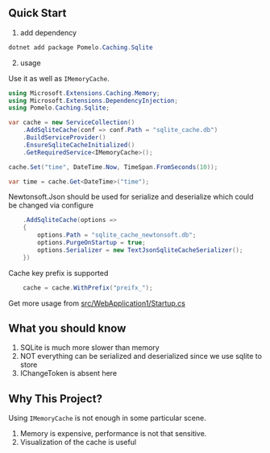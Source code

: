## Quick Start

1. add dependency

```c#
dotnet add package Pomelo.Caching.Sqlite
```

2. usage

Use it as well as `IMemoryCache`.

```c#
using Microsoft.Extensions.Caching.Memory;
using Microsoft.Extensions.DependencyInjection;
using Pomelo.Caching.Sqlite;

var cache = new ServiceCollection()
    .AddSqliteCache(conf => conf.Path = "sqlite_cache.db")
    .BuildServiceProvider()
    .EnsureSqliteCacheInitialized()
    .GetRequiredService<IMemoryCache>();

cache.Set("time", DateTime.Now, TimeSpan.FromSeconds(10));

var time = cache.Get<DateTime>("time");
```

Newtonsoft.Json should be used for serialize and deserialize which could be changed via configure

```c#
    .AddSqliteCache(options =>
    {
        options.Path = "sqlite_cache_newtonsoft.db";
        options.PurgeOnStartup = true;
        options.Serializer = new TextJsonSqliteCacheSerializer();
    })
```

Cache key prefix is supported

```c#
    cache = cache.WithPrefix("preifx_");
```

Get more usage from [src/WebApplication1/Startup.cs](src/WebApplication1/Startup.cs)

## What you should know

1. SQLite is much more slower than memory
2. NOT everything can be serialized and deserialized since we use sqlite to store
3. IChangeToken is absent here

## Why This Project?

Using `IMemoryCache` is not enough in some particular scene.

1. Memory is expensive, performance is not that sensitive.
2. Visualization of the cache is useful